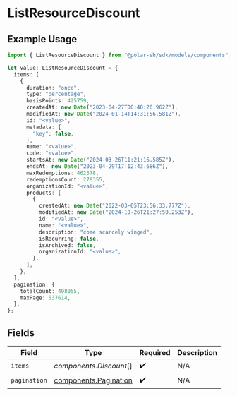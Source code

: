 # ListResourceDiscount

## Example Usage

```typescript
import { ListResourceDiscount } from "@polar-sh/sdk/models/components";

let value: ListResourceDiscount = {
  items: [
    {
      duration: "once",
      type: "percentage",
      basisPoints: 425759,
      createdAt: new Date("2023-04-27T00:40:26.962Z"),
      modifiedAt: new Date("2024-01-14T14:31:56.581Z"),
      id: "<value>",
      metadata: {
        "key": false,
      },
      name: "<value>",
      code: "<value>",
      startsAt: new Date("2024-03-26T11:21:16.585Z"),
      endsAt: new Date("2023-04-29T17:12:43.686Z"),
      maxRedemptions: 462378,
      redemptionsCount: 278355,
      organizationId: "<value>",
      products: [
        {
          createdAt: new Date("2022-03-05T23:56:33.777Z"),
          modifiedAt: new Date("2024-10-26T21:27:50.253Z"),
          id: "<value>",
          name: "<value>",
          description: "come scarcely winged",
          isRecurring: false,
          isArchived: false,
          organizationId: "<value>",
        },
      ],
    },
  ],
  pagination: {
    totalCount: 498055,
    maxPage: 537614,
  },
};
```

## Fields

| Field                                                          | Type                                                           | Required                                                       | Description                                                    |
| -------------------------------------------------------------- | -------------------------------------------------------------- | -------------------------------------------------------------- | -------------------------------------------------------------- |
| `items`                                                        | *components.Discount*[]                                        | :heavy_check_mark:                                             | N/A                                                            |
| `pagination`                                                   | [components.Pagination](../../models/components/pagination.md) | :heavy_check_mark:                                             | N/A                                                            |
